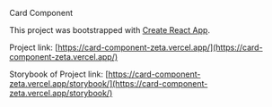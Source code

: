 Card Component

This project was bootstrapped with [Create React App](https://github.com/facebook/create-react-app).

Project link: [https://card-component-zeta.vercel.app/](https://card-component-zeta.vercel.app/)

Storybook of Project link: [https://card-component-zeta.vercel.app/storybook/](https://card-component-zeta.vercel.app/storybook/)
